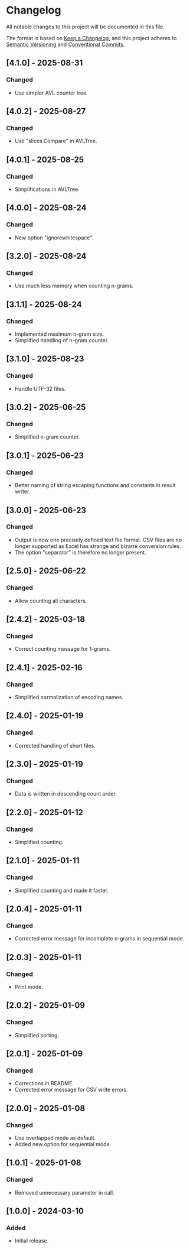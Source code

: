 # Changelog

All notable changes to this project will be documented in this file.

The format is based on [Keep a Changelog](https://keepachangelog.com/en/1.0.0/),
and this project adheres to [Semantic Versioning](https://semver.org/spec/v2.0.0.html)
and [Conventional Commits](https://www.conventionalcommits.org/en/v1.0.0/).

## [4.1.0] - 2025-08-31

### Changed
- Use simpler AVL counter tree.

## [4.0.2] - 2025-08-27

### Changed
- Use "slices.Compare" in AVLTree.

## [4.0.1] - 2025-08-25

### Changed
- Simplifications in AVLTree.

## [4.0.0] - 2025-08-24

### Changed
- New option "ignorewhitespace".

## [3.2.0] - 2025-08-24

### Changed
- Use much less memory when counting n-grams.

## [3.1.1] - 2025-08-24

### Changed
- Implemented maximum n-gram size.
- Simplified handling of n-gram counter.

## [3.1.0] - 2025-08-23

### Changed
- Handle UTF-32 files.

## [3.0.2] - 2025-06-25

### Changed
- Simplified n-gram counter.
 
## [3.0.1] - 2025-06-23

### Changed
- Better naming of string escaping functions and constants in result writer.

## [3.0.0] - 2025-06-23

### Changed
- Output is now one precisely defined text file format. CSV files are no longer supported as Excel has strange and bizarre conversion rules.
- The option "separator" is therefore no longer present.

## [2.5.0] - 2025-06-22

### Changed
- Allow counting all characters.

## [2.4.2] - 2025-03-18

### Changed
- Correct counting message for 1-grams.

## [2.4.1] - 2025-02-16

### Changed
- Simplified normalization of encoding names.

## [2.4.0] - 2025-01-19

### Changed
- Corrected handling of short files.

## [2.3.0] - 2025-01-19

### Changed
- Data is written in descending count order.

## [2.2.0] - 2025-01-12

### Changed
- Simplified counting.

## [2.1.0] - 2025-01-11

### Changed
- Simplified counting and made it faster.

## [2.0.4] - 2025-01-11

### Changed
- Corrected error message for incomplete n-grams in sequential mode.

## [2.0.3] - 2025-01-11

### Changed
- Print mode.

## [2.0.2] - 2025-01-09

### Changed
- Simplified sorting.

## [2.0.1] - 2025-01-09

### Changed
- Corrections in README.
- Corrected error message for CSV write errors.

## [2.0.0] - 2025-01-08

### Changed
- Use overlapped mode as default.
- Added new option for sequential mode.

## [1.0.1] - 2025-01-08

### Changed
- Removed unnecessary parameter in call.

## [1.0.0] - 2024-03-10

### Added
- Initial release.
